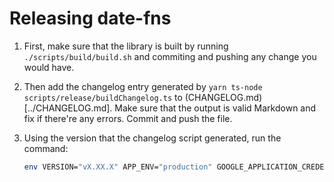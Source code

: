 # Releasing date-fns

1. First, make sure that the library is built by running `./scripts/build/build.sh` and commiting and pushing any change you would have.

2. Then add the changelog entry generated by `yarn ts-node scripts/release/buildChangelog.ts` to (CHANGELOG.md)[../CHANGELOG.md]. Make sure that the output is valid Markdown and fix if there're any errors. Commit and push the file.

3. Using the version that the changelog script generated, run the command:

   ```bash
   env VERSION="vX.XX.X" APP_ENV="production" GOOGLE_APPLICATION_CREDENTIALS="secrets/production/key.json" ./scripts/release/release.sh
   ```
